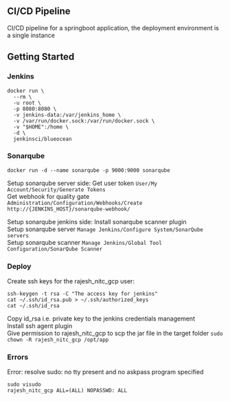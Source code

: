 ## CI/CD Pipeline
CI/CD pipeline for a springboot application, the deployment environment is a single instance

## Getting Started
### Jenkins
```
docker run \
  --rm \
  -u root \
  -p 8080:8080 \
  -v jenkins-data:/var/jenkins_home \
  -v /var/run/docker.sock:/var/run/docker.sock \
  -v "$HOME":/home \
  -d \
  jenkinsci/blueocean
```
### Sonarqube
```
docker run -d --name sonarqube -p 9000:9000 sonarqube
```
Setup sonarqube server side:
Get user token ```User/My Account/Security/Generate Tokens``` \
Get webhook for quality gate ```Administration/Configuration/Webhooks/Create http://{JENKINS_HOST}/sonarqube-webhook/```

Setup sonarqube jenkins side:
Install sonarqube scanner plugin \
Setup sonarqube server ```Manage Jenkins/Configure System/SonarQube servers``` \
Setup sonarqube scanner ```Manage Jenkins/Global Tool Configuration/SonarQube Scanner```

### Deploy
Create ssh keys for the rajesh_nitc_gcp user:
```
ssh-keygen -t rsa -C "The access key for jenkins"
cat ~/.ssh/id_rsa.pub > ~/.ssh/authorized_keys
cat ~/.ssh/id_rsa
```
Copy id_rsa i.e. private key to the jenkins credentials management \
Install ssh agent plugin \
Give permission to rajesh_nitc_gcp to scp the jar file in the target folder ```sudo chown -R rajesh_nitc_gcp /opt/app```

### Errors
Error: resolve sudo: no tty present and no askpass program specified
```
sudo visudo
rajesh_nitc_gcp ALL=(ALL) NOPASSWD: ALL
```
